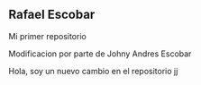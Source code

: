 ## Rafael Escobar

Mi primer repositorio

Modificacion por parte de Johny Andres Escobar

Hola, soy un nuevo cambio en el repositorio jj